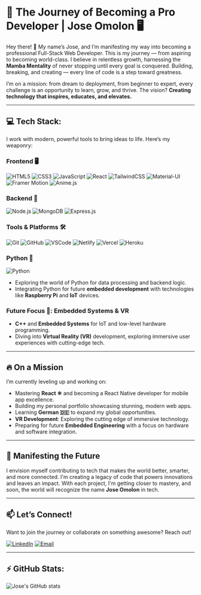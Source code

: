 # 🚀 The Journey of Becoming a Pro Developer | Jose Omolon 🖥️ 

Hey there! 👋 My name’s Jose, and I’m manifesting my way into becoming a professional Full-Stack Web Developer. This is my journey — from aspiring to becoming world-class. I believe in relentless growth, harnessing the **Mamba Mentality** of never stopping until every goal is conquered. Building, breaking, and creating — every line of code is a step toward greatness.

I’m on a mission: from dream to deployment, from beginner to expert, every challenge is an opportunity to learn, grow, and thrive. The vision? **Creating technology that inspires, educates, and elevates.**

---

## 💻 Tech Stack:
I work with modern, powerful tools to bring ideas to life. Here’s my weaponry:

### Frontend 🖥️
![HTML5](https://img.shields.io/badge/-HTML5-E34F26?style=for-the-badge&logo=html5&logoColor=fff)
![CSS3](https://img.shields.io/badge/-CSS3-1572B6?style=for-the-badge&logo=css3&logoColor=fff)
![JavaScript](https://img.shields.io/badge/-JavaScript-F7DF1E?style=for-the-badge&logo=javascript&logoColor=000)
![React](https://img.shields.io/badge/-React-61DAFB?style=for-the-badge&logo=react&logoColor=000)
![TailwindCSS](https://img.shields.io/badge/-TailwindCSS-38B2AC?style=for-the-badge&logo=tailwind-css&logoColor=fff)
![Material-UI](https://img.shields.io/badge/-Material--UI-0081CB?style=for-the-badge&logo=mui&logoColor=fff)
![Framer Motion](https://img.shields.io/badge/-Framer_Motion-0055FF?style=for-the-badge&logo=framer&logoColor=fff)
![Anime.js](https://img.shields.io/badge/-Anime.js-FBEAFF?style=for-the-badge&logo=javascript&logoColor=000)

### Backend 🔧
![Node.js](https://img.shields.io/badge/-Node.js-339933?style=for-the-badge&logo=node.js&logoColor=fff)
![MongoDB](https://img.shields.io/badge/-MongoDB-47A248?style=for-the-badge&logo=mongodb&logoColor=fff)
![Express.js](https://img.shields.io/badge/-Express.js-000000?style=for-the-badge&logo=express&logoColor=fff)

### Tools & Platforms 🛠️
![Git](https://img.shields.io/badge/-Git-F05032?style=for-the-badge&logo=git&logoColor=fff)
![GitHub](https://img.shields.io/badge/-GitHub-181717?style=for-the-badge&logo=github&logoColor=fff)
![VSCode](https://img.shields.io/badge/-VSCode-007ACC?style=for-the-badge&logo=visual-studio-code&logoColor=fff)
![Netlify](https://img.shields.io/badge/-Netlify-00C7B7?style=for-the-badge&logo=netlify&logoColor=fff)
![Vercel](https://img.shields.io/badge/-Vercel-000000?style=for-the-badge&logo=vercel&logoColor=fff)
![Heroku](https://img.shields.io/badge/-Heroku-430098?style=for-the-badge&logo=heroku&logoColor=fff)

### Python 🐍
![Python](https://img.shields.io/badge/-Python-3776AB?style=for-the-badge&logo=python&logoColor=fff)
- Exploring the world of Python for data processing and backend logic.
- Integrating Python for future **embedded development** with technologies like **Raspberry Pi** and **IoT** devices.

### Future Focus 🔮: Embedded Systems & VR
- **C++** and **Embedded Systems** for IoT and low-level hardware programming.
- Diving into **Virtual Reality (VR)** development, exploring immersive user experiences with cutting-edge tech.

---

## 🔥 On a Mission
I’m currently leveling up and working on:
- Mastering **React ⚛️** and becoming a React Native developer for mobile app excellence.
- Building my personal portfolio showcasing stunning, modern web apps.
- Learning **German 🇩🇪** to expand my global opportunities.
- **VR Development**: Exploring the cutting edge of immersive technology.
- Preparing for future **Embedded Engineering** with a focus on hardware and software integration.

---

## 🌱 Manifesting the Future
I envision myself contributing to tech that makes the world better, smarter, and more connected. I'm creating a legacy of code that powers innovations and leaves an impact. With each project, I'm getting closer to mastery, and soon, the world will recognize the name **Jose Omolon** in tech.

---

## 📫 Let’s Connect!
Want to join the journey or collaborate on something awesome? Reach out!

[![LinkedIn](https://img.shields.io/badge/LinkedIn-0077B5?style=for-the-badge&logo=linkedin&logoColor=white)](https://www.linkedin.com/feed/)
[![Email](https://img.shields.io/badge/Email-D14836?style=for-the-badge&logo=gmail&logoColor=white)](mailto:jmomolon@gmail.com)

---

## ⚡ GitHub Stats:
![Jose's GitHub stats](https://github-readme-stats.vercel.app/api?username=joseomolon&show_icons=true&theme=radical)
